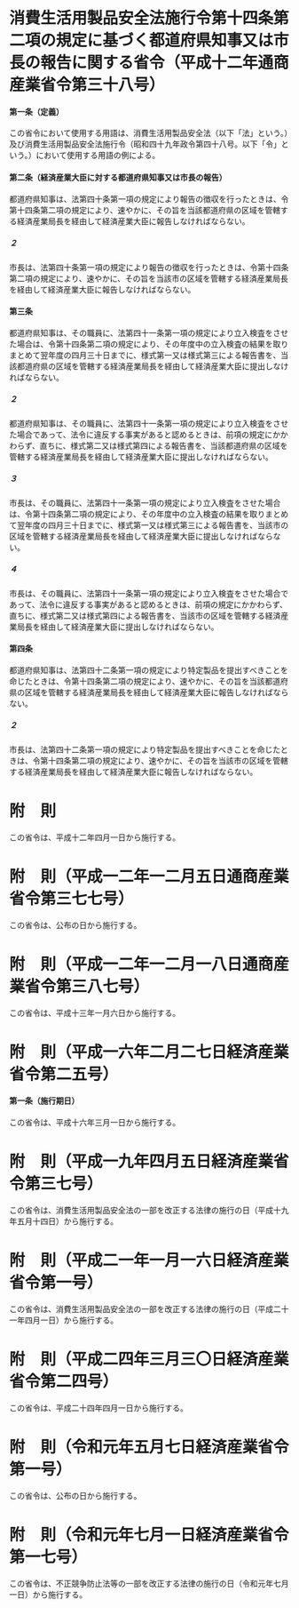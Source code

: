 # 消費生活用製品安全法施行令第十四条第二項の規定に基づく都道府県知事又は市長の報告に関する省令（平成十二年通商産業省令第三十八号）
#### 第一条（定義）
この省令において使用する用語は、消費生活用製品安全法（以下「法」という。）及び消費生活用製品安全法施行令（昭和四十九年政令第四十八号。以下「令」という。）において使用する用語の例による。
#### 第二条（経済産業大臣に対する都道府県知事又は市長の報告）
都道府県知事は、法第四十条第一項の規定により報告の徴収を行ったときは、令第十四条第二項の規定により、速やかに、その旨を当該都道府県の区域を管轄する経済産業局長を経由して経済産業大臣に報告しなければならない。
##### ２
市長は、法第四十条第一項の規定により報告の徴収を行ったときは、令第十四条第二項の規定により、速やかに、その旨を当該市の区域を管轄する経済産業局長を経由して経済産業大臣に報告しなければならない。
#### 第三条
都道府県知事は、その職員に、法第四十一条第一項の規定により立入検査をさせた場合は、令第十四条第二項の規定により、その年度中の立入検査の結果を取りまとめて翌年度の四月三十日までに、様式第一又は様式第三による報告書を、当該都道府県の区域を管轄する経済産業局長を経由して経済産業大臣に提出しなければならない。
##### ２
都道府県知事は、その職員に、法第四十一条第一項の規定により立入検査をさせた場合であって、法令に違反する事実があると認めるときは、前項の規定にかかわらず、直ちに、様式第二又は様式第四による報告書を、当該都道府県の区域を管轄する経済産業局長を経由して経済産業大臣に提出しなければならない。
##### ３
市長は、その職員に、法第四十一条第一項の規定により立入検査をさせた場合は、令第十四条第二項の規定により、その年度中の立入検査の結果を取りまとめて翌年度の四月三十日までに、様式第一又は様式第三による報告書を、当該市の区域を管轄する経済産業局長を経由して経済産業大臣に提出しなければならない。
##### ４
市長は、その職員に、法第四十一条第一項の規定により立入検査をさせた場合であって、法令に違反する事実があると認めるときは、前項の規定にかかわらず、直ちに、様式第二又は様式第四による報告書を、当該市の区域を管轄する経済産業局長を経由して経済産業大臣に提出しなければならない。
#### 第四条
都道府県知事は、法第四十二条第一項の規定により特定製品を提出すべきことを命じたときは、令第十四条第二項の規定により、速やかに、その旨を当該都道府県の区域を管轄する経済産業局長を経由して経済産業大臣に報告しなければならない。
##### ２
市長は、法第四十二条第一項の規定により特定製品を提出すべきことを命じたときは、令第十四条第二項の規定により、速やかに、その旨を当該市の区域を管轄する経済産業局長を経由して経済産業大臣に報告しなければならない。
# 附　則
この省令は、平成十二年四月一日から施行する。
# 附　則（平成一二年一二月五日通商産業省令第三七七号）
この省令は、公布の日から施行する。
# 附　則（平成一二年一二月一八日通商産業省令第三八七号）
この省令は、平成十三年一月六日から施行する。
# 附　則（平成一六年二月二七日経済産業省令第二五号）
#### 第一条（施行期日）
この省令は、平成十六年三月一日から施行する。
# 附　則（平成一九年四月五日経済産業省令第三七号）
この省令は、消費生活用製品安全法の一部を改正する法律の施行の日（平成十九年五月十四日）から施行する。
# 附　則（平成二一年一月一六日経済産業省令第一号）
この省令は、消費生活用製品安全法の一部を改正する法律の施行の日（平成二十一年四月一日）から施行する。
# 附　則（平成二四年三月三〇日経済産業省令第二四号）
この省令は、平成二十四年四月一日から施行する。
# 附　則（令和元年五月七日経済産業省令第一号）
この省令は、公布の日から施行する。
# 附　則（令和元年七月一日経済産業省令第一七号）
この省令は、不正競争防止法等の一部を改正する法律の施行の日（令和元年七月一日）から施行する。

